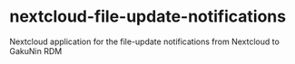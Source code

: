 # nextcloud-file-update-notifications
Nextcloud application for the file-update notifications from Nextcloud to GakuNin RDM
